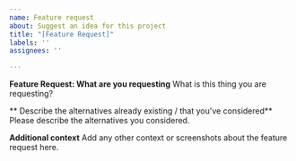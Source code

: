 ```yaml
---
name: Feature request
about: Suggest an idea for this project
title: "[Feature Request]"
labels: ''
assignees: ''

---
```


**Feature Request: What are you requesting**
What is this thing you are requesting? 

** Describe the alternatives already existing / that you've considered**
Please describe the alternatives you considered.

**Additional context**
Add any other context or screenshots about the feature request here.
